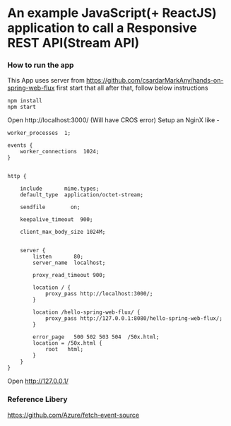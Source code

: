 # An example JavaScript(+ ReactJS) application to call a Responsive REST API(Stream API)
### How to run the app

This App uses server from https://github.com/csardarMarkAny/hands-on-spring-web-flux 
first start that all after that, follow below instructions
    
    npm install
    npm start

Open http://localhost:3000/ (Will have CROS error)
Setup an NginX like - 

    worker_processes  1;

    events {
        worker_connections  1024;
    }


    http {

        include       mime.types;
        default_type  application/octet-stream;

        sendfile        on;

        keepalive_timeout  900;

        client_max_body_size 1024M;


        server {
            listen       80;
            server_name  localhost;

            proxy_read_timeout 900;

            location / {
                proxy_pass http://localhost:3000/;
            }

            location /hello-spring-web-flux/ {
                proxy_pass http://127.0.0.1:8080/hello-spring-web-flux/;
            }

            error_page   500 502 503 504  /50x.html;
            location = /50x.html {
                root   html;
            }
        }
    }


Open http://127.0.0.1/

### Reference Libery 

https://github.com/Azure/fetch-event-source
